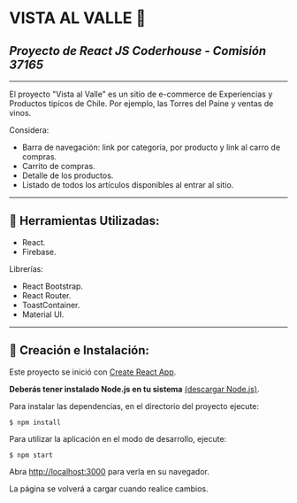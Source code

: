 
# **VISTA AL VALLE** :shopping_cart:
## *Proyecto de React JS Coderhouse - Comisión 37165*

__________________________________________

El proyecto "Vista al Valle" es un sitio de e-commerce de Experiencias y Productos tipicos de Chile. Por ejemplo, las Torres del Paine y ventas de vinos.

Considera:
- Barra de navegación: link por categoría, por producto y link al carro de compras.
- Carrito de compras.
- Detalle de los productos.
- Listado de todos los artículos disponibles al entrar al sitio.
__________________________________________

## :large_blue_circle: Herramientas Utilizadas:
- React.
- Firebase.

Librerías:
- React Bootstrap.
- React Router.
- ToastContainer.
- Material UI.
__________________________________________

## :large_blue_circle: Creación e Instalación:

Este proyecto se inició con [Create React App](https://github.com/facebook/create-react-app).

**Deberás tener instalado Node.js en tu sistema** [(descargar Node.js)](https://nodejs.org/es/download/).

Para instalar las dependencias, en el directorio del proyecto ejecute: 
```
$ npm install
```

Para utilizar la aplicación en el modo de desarrollo, ejecute:
```
$ npm start
````
Abra [http://localhost:3000](http://localhost:3000) para verla en su navegador.

La página se volverá a cargar cuando realice cambios.
